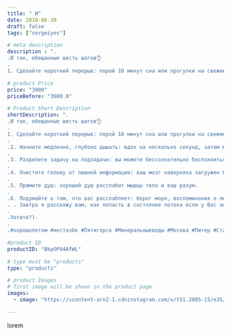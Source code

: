 ```yaml
---
title: " И"
date: 2018-06-30
draft: false
tags: ["sergeiyes"]

# meta description
description : ".
.И так, обещанные шесть шагов👌
.
1. Сделайте короткий перерыв: порой 10 минут сна или прогулки на свежем воздухе достаточно, чтобы «перезагрузить» ваше состоя"

# product Price
price: "3000"
priceBefore: "3600.0"

# Product Short Description
shortDescription: ".
.И так, обещанные шесть шагов👌
.
1. Сделайте короткий перерыв: порой 10 минут сна или прогулки на свежем воздухе достаточно, чтобы «перезагрузить» ваше состояние и снизить стресс.
.
.2. Начните медленно, глубоко дышать: вдох на несколько секунд, затем медленный выдох, при котором нужно прижать язык к зубам, производя шипящий звук (как шипит змея). Повторите несколько раз.
.
.3. Разделите задачу на подзадачи: вы можете бессознательно беспокоиться из//-за задачи. Разделите её на несколько подзадач или последовательность шагов, чтобы уменьшить беспокойство.
.
.4. Очистите голову от лишней информации: ваш мозг наверняка загружен большим количеством проблем и мыслей о работе, семье, покупках, финансах и так далее. Возьмите ручку и выгрузите всё на лист бумаги, чтобы ваш мозг сосредоточился на одной задаче.
.
.5. Примите душ: хороший душ расслабит мышцы тела и ваш разум.
.
.6. Подумайте о том, что вас расслабляет: берег моря, воспоминания о любимом человеке или отпуске.
. . Завтра я расскажу вам, как попасть в состояние потока если у Вас апатия ( низкое колличество стимулов ).
.
.Хотите?).
.
.#xopoшолетом #инстазбк #Пятигорск #Минеральныеводы #Москва #Питер #Ставрополь #Сочи #Симферополь #Севастополь #СКФО #УФО #Анапа #Краснодар #Екатеринбург #Челябинск #Ессентуки #Железноводск #Кисловодск #бизнес #Ростовнадону #gruppazahvata #Нижнийновгород #sergeystar #nl_int #biznes #бизнесидея  #Волгоград #churslabs"

#product ID
productID: "BkpOP94AfWL"

# type must be "products"
type: "products"

# product Images
# first image will be shown in the product page
images:
  - image: "https://scontent-arn2-1.cdninstagram.com/v/t51.2885-15/e35/34983760_183519925674230_3490902521440894976_n.jpg?se=8&tp=1&_nc_ht=scontent-arn2-1.cdninstagram.com&_nc_cat=102&_nc_ohc=2qlDAKfxl_8AX_HbjEQ&ccb=7-4&oh=292e37735a18d7d1c268465a11e7fe5f&oe=6083FFEE&_nc_sid=86f79a&ig_cache_key=MTgxMzA0Mjk5NDg3NDU0NTU0Nw%3D%3D.2-ccb7-4"

---
```

lorem

